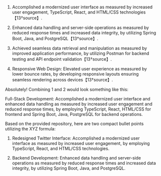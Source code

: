 

1. Accomplished a modernized user interface as measured by increased user engagement, TypeScript, React, and HTML/CSS technologies【13†source】.
  
2. Enhanced data handling and server-side operations as measured by reduced response times and increased data integrity, by utilizing Spring Boot, Java, and PostgreSQL【13†source】.

3. Achieved seamless data retrieval and manipulation as measured by improved application performance, by utilizing Postman for backend testing and API endpoint validation【13†source】.

4. Responsive Web Design: Elevated user experience as measured by lower bounce rates, by developing responsive layouts ensuring seamless rendering across devices【13†source】.

Absolutely! Combining 1 and 2 would look something like this:

Full-Stack Development: Accomplished a modernized user interface and enhanced data handling as measured by increased user engagement and reduced response times, by employing TypeScript, React, HTML/CSS for frontend and Spring Boot, Java, PostgreSQL for backend operations.



Based on the provided repository, here are two compact bullet points utilizing the XYZ formula:

1. Redesigned Twitter Interface: Accomplished a modernized user interface as measured by increased user engagement, by employing TypeScript, React, and HTML/CSS technologies.
  
2. Backend Development: Enhanced data handling and server-side operations as measured by reduced response times and increased data integrity, by utilizing Spring Boot, Java, and PostgreSQL.
